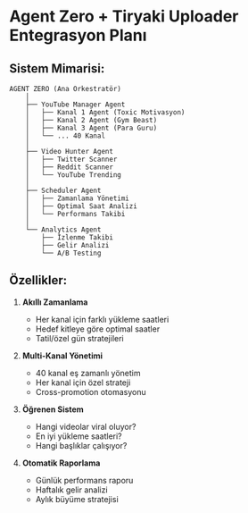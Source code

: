 # Agent Zero + Tiryaki Uploader Entegrasyon Planı

## Sistem Mimarisi:

```
AGENT ZERO (Ana Orkestratör)
    │
    ├── YouTube Manager Agent
    │   ├── Kanal 1 Agent (Toxic Motivasyon)
    │   ├── Kanal 2 Agent (Gym Beast)
    │   ├── Kanal 3 Agent (Para Guru)
    │   └── ... 40 Kanal
    │
    ├── Video Hunter Agent
    │   ├── Twitter Scanner
    │   ├── Reddit Scanner
    │   └── YouTube Trending
    │
    ├── Scheduler Agent
    │   ├── Zamanlama Yönetimi
    │   ├── Optimal Saat Analizi
    │   └── Performans Takibi
    │
    └── Analytics Agent
        ├── İzlenme Takibi
        ├── Gelir Analizi
        └── A/B Testing
```

## Özellikler:

1. **Akıllı Zamanlama**
   - Her kanal için farklı yükleme saatleri
   - Hedef kitleye göre optimal saatler
   - Tatil/özel gün stratejileri

2. **Multi-Kanal Yönetimi**
   - 40 kanal eş zamanlı yönetim
   - Her kanal için özel strateji
   - Cross-promotion otomasyonu

3. **Öğrenen Sistem**
   - Hangi videolar viral oluyor?
   - En iyi yükleme saatleri?
   - Hangi başlıklar çalışıyor?

4. **Otomatik Raporlama**
   - Günlük performans raporu
   - Haftalık gelir analizi
   - Aylık büyüme stratejisi